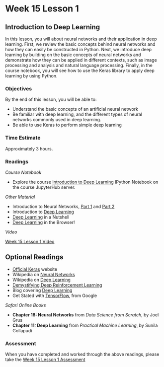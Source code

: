 # Week 15 Lesson 1 #

## Introduction to Deep Learning ##

In this lesson, you will about neural networks and their application in deep learning. First, we review the basic concepts behind neural networks and how they can easily be constructed in Python. Next, we introduce deep learning by building on the basic concepts of neural networks and demonstrate how they can be applied in different contexts, such as image processing and analysis and natural language processing. Finally, in the course notebook, you will see how to use the Keras library to apply deep learning by using Python.

### Objectives ###

By the end of this lesson, you will be able to:

- Understand the basic concepts of an artificial neural network
- Be familiar with deep learning, and the different types of neural networks commonly used in deep learning.
- Be able to use Keras to perform simple deep learning

### Time Estimate ###

Approximately 3 hours.

### Readings ####

_Course Notebook_

- Explore the course [Introduction to Deep Learning][l1nb] IPython Notebook on the course JupyterHub server.

_Other Material_

- Introduction to Neural Networks, [Part 1][inn1] and [Part 2][inn2]
- Introduction to [Deep Learning][idl]
- [Deep Learning][ndl] in a Nutshell
- [Deep Learning][dlb] in the Browser!

_Video_

[Week 15 Lesson 1 Video][lv]

## Optional Readings ##

- [Official Keras][ok] website
- Wikipedia on [Neural Networks][wnn]
- Wikipedia on [Deep Learning][wdl]
- [Demystifying Deep Reinforcement Learning][ddrl]
- Blog covering [Deep Learning][bdl]
- Get Stated with [TensorFlow][tfg], from Google

_Safari Online Books_

- **Chapter 18: Neural Networks** from _Data Science from Scratch_, by Joel Grus
- **Chapter 11: Deep Learning** from _Practical Machine Learning_, by Sunila Gollapudi

### Assessment ###

When you have completed and worked through the above readings, please take the [Week 15 Lesson 1 Assessment][la]

[l1nb]: ../notebooks/intro2dl.ipynb
[la]: https://learn.illinois.edu/mod/quiz/
[lv]: https://mediaspace.illinois.edu/media/w15l1/1_za1g1mp9

[wdl]: https://en.wikipedia.org/wiki/Deep_learning
[wnn]: https://en.wikipedia.org/wiki/Artificial_neural_network

[ok]: http://keras.io
[inn1]: https://iamtrask.github.io/2015/07/12/basic-python-network/
[inn2]: https://iamtrask.github.io/2015/07/27/python-network-part2/

[idl]: https://www.datarobot.com/blog/a-primer-on-deep-learning/
[ndl]: http://nikhilbuduma.com/2014/12/29/deep-learning-in-a-nutshell/
[dlb]: http://playground.tensorflow.org/

[ddrl]: http://www.nervanasys.com/demystifying-deep-reinforcement-learning/
[bdl]: http://colah.github.io
[tfg]: https://www.tensorflow.org/versions/master/get_started/index.html
